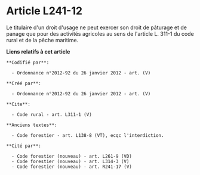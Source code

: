 # Article L241-12

Le titulaire d'un droit d'usage ne peut exercer son droit de pâturage et de panage que pour des activités agricoles au sens
de l'article L. 311-1 du code rural et de la pêche maritime.

**Liens relatifs à cet article**

	**Codifié par**:

	  - Ordonnance n°2012-92 du 26 janvier 2012 - art. (V)

	**Créé par**:

	  - Ordonnance n°2012-92 du 26 janvier 2012 - art. (V)

	**Cite**:

	  - Code rural - art. L311-1 (V)

	**Anciens textes**:

	  - Code forestier - art. L138-8 (VT), ecqc l'interdiction.

	**Cité par**:

	  - Code forestier (nouveau) - art. L261-9 (VD)
	  - Code forestier (nouveau) - art. L314-3 (V)
	  - Code forestier (nouveau) - art. R241-17 (V)
